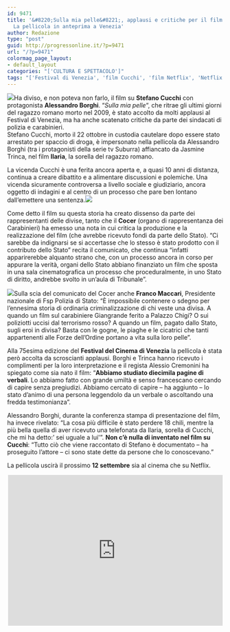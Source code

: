 ```yaml
---
id: 9471
title: '&#8220;Sulla mia pelle&#8221;, applausi e critiche per il film su Cucchi.
  La pellicola in anteprima a Venezia'
author: Redazione
type: "post"
guid: http://progressonline.it/?p=9471
url: "/?p=9471"
colormag_page_layout:
- default_layout
categories: "['CULTURA E SPETTACOLO']"
tags: "['Festival di Venezia', 'film Cucchi', 'film Netflix', 'Netflix', 'Sulla mia pelle', 'Sulla mia pelle uscita']"
---
```


![](https://progressonline.it/wp-content/uploads/2018/08/sulla_mia_pelle_stefano_cucchi_2018_thumb660x453-300x206.jpg)Ha diviso, e non poteva non farlo, il film su **Stefano Cucchi** con protagonista **Alessandro Borghi**. “*Sulla mia pelle*“, che ritrae gli ultimi giorni del ragazzo romano morto nel 2009, è stato accolto da molti applausi al Festival di Venezia, ma ha anche scatenato critiche da parte dei sindacati di polizia e carabinieri.  
Stefano Cucchi, morto il 22 ottobre in custodia cautelare dopo essere stato arrestato per spaccio di droga, è impersonato nella pellicola da Alessandro Borghi (tra i protagonisti della serie tv Suburra) affiancato da Jasmine Trinca, nel film **Ilaria**, la sorella del ragazzo romano.

La vicenda Cucchi è una ferita ancora aperta e, a quasi 10 anni di distanza, continua a creare dibattito e a alimentare discussioni e polemiche. Una vicenda sicuramente controversa a livello sociale e giudiziario, ancora oggetto di indagini e al centro di un processo che pare ben lontano dall’emettere una sentenza.![](https://progressonline.it/wp-content/uploads/2018/08/sulla-mia-pelle-film-su-stefano-cucchi-6-1053794-300x160.jpg)

Come detto il film su questa storia ha creato dissenso da parte dei rappresentanti delle divise, tanto che il **Cocer** (organo di rappresentanza dei Carabinieri) ha emesso una nota in cui critica la produzione e la realizzazione del film (che avrebbe ricevuto fondi da parte dello Stato). “Ci sarebbe da indignarsi se si accertasse che lo stesso è stato prodotto con il contributo dello Stato” recita il comunicato, che continua “infatti apparirerebbe alquanto strano che, con un processo ancora in corso per appurare la verità, organi dello Stato abbiano finanziato un film che sposta in una sala cinematografica un processo che proceduralmente, in uno Stato di diritto, andrebbe svolto in un’aula di Tribunale”.

![](https://progressonline.it/wp-content/uploads/2018/08/C_2_fotogallery_3090720_0_image-200x300.jpg)Sulla scia del comunicato del Cocer anche **Franco Maccari**, Presidente nazionale di Fsp Polizia di Stato: “È impossibile contenere o sdegno per l’ennesima storia di ordinaria criminalizzazione di chi veste una divisa. A quando un film sul carabiniere Giangrande ferito a Palazzo Chigi? O sui poliziotti uccisi dal terrorismo rosso? A quando un film, pagato dallo Stato, sugli eroi in divisa? Basta con le gogne, le piaghe e le cicatrici che tanti appartenenti alle Forze dell’Ordine portano a vita sulla loro pelle”.

Alla 75esima edizione del **Festival del Cinema di Venezia** la pellicola è stata però accolta da scroscianti applausi. Borghi e Trinca hanno ricevuto i complimenti per la loro interpretazione e il regista Alessio Cremonini ha spiegato come sia nato il film: “**Abbiamo studiato diecimila pagine di verbali**. Lo abbiamo fatto con grande umiltà e senso francescano cercando di capire senza pregiudizi. Abbiamo cercato di capire – ha aggiunto – lo stato d’animo di una persona leggendolo da un verbale o ascoltando una fredda testimonianza”.

Alessandro Borghi, durante la conferenza stampa di presentazione del film, ha invece rivelato: “La cosa più difficile è stato perdere 18 chili, mentre la più bella quella di aver ricevuto una telefonata da Ilaria, sorella di Cucchi, che mi ha detto:’ sei uguale a lui'”. **Non c’è nulla di inventato nel film su Cucchi**: “Tutto ciò che viene raccontato di Stefano è documentato – ha proseguito l’attore – ci sono state dette da persone che lo conoscevano.”

La pellicola uscirà il prossimo **12 settembre** sia al cinema che su Netflix.

<center><iframe allowfullscreen="allowfullscreen" frameborder="0" height="350" loading="lazy" src="https://www.youtube.com/embed/ep-O2Nl0P0s" width="500"><span class="mce_SELRES_start" data-mce-type="bookmark" style="display: inline-block; width: 0px; overflow: hidden; line-height: 0;">﻿</span></iframe></center>